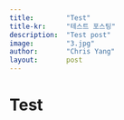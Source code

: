 ```yaml
---
title:        "Test"
title-kr:     "테스트 포스팅"
description:  "Test post"
image:        "3.jpg"
author:       "Chris Yang"
layout:       post
---
```


Test
============
